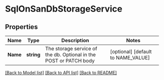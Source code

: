 # SqlOnSanDbStorageService

## Properties

Name | Type | Description | Notes
------------ | ------------- | ------------- | -------------
**Name** | **string** | The storage service of the db. Optional in the POST or PATCH body | [optional] [default to NAME_VALUE]

[[Back to Model list]](../README.md#documentation-for-models) [[Back to API list]](../README.md#documentation-for-api-endpoints) [[Back to README]](../README.md)



